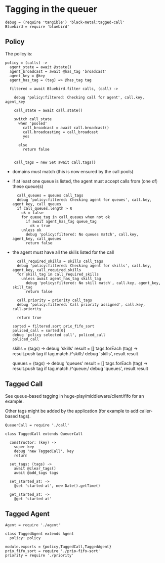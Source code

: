 Tagging in the queuer
=====================

    debug = (require 'tangible') 'black-metal:tagged-call'
    Bluebird = require 'bluebird'

Policy
------

The policy is:

    policy = (calls) ->
      agent_state = await @state()
      agent_broadcast = await @has_tag 'broadcast'
      agent_key = @key
      agent_has_tag = (tag) => @has_tag tag

      filtered = await Bluebird.filter calls, (call) ->

        debug 'policy:filtered: Checking call for agent', call.key, agent_key

        call_state = await call.state()

        switch call_state
          when 'pooled'
            call_broadcast = await call.broadcast()
            call.broadcasting = call_broadcast
            yes

          else
            return false


        call_tags = new Set await call.tags()

- domains must match (this is now ensured by the call pools)

- if at least one queue is listed, the agent must accept calls from (one of) these queue(s)

        call_queues = queues call_tags
        debug 'policy:filtered: Checking agent for queues', call.key, agent_key, call_queues
        if call_queues.length > 0
          ok = false
          for queue_tag in call_queues when not ok
            if await agent_has_tag queue_tag
              ok = true
          unless ok
            debug 'policy:filtered: No queues match', call.key, agent_key, call_queues
            return false

- the agent must have all the skills listed for the call

        call_required_skills = skills call_tags
        debug 'policy:filtered: Checking agent for skills', call.key, agent_key, call_required_skills
        for skill_tag in call_required_skills
          unless await agent_has_tag skill_tag
            debug 'policy:filtered: No skill match', call.key, agent_key, skill_tag
            return false

        call.priority = priority call_tags
        debug 'policy:filtered: Call priority assigned', call.key, call.priority

        return true

      sorted = filtered.sort prio_fifo_sort
      policed_call = sorted[0]
      debug 'policy selected call', policed_call
      policed_call

    skills = (tags) ->
      debug 'skills'
      result = []
      tags.forEach (tag) -> result.push tag if tag.match /^skill:/
      debug 'skills', result
      result

    queues = (tags) ->
      debug 'queues'
      result = []
      tags.forEach (tag) -> result.push tag if tag.match /^queue:/
      debug 'queues', result
      result

Tagged Call
-----------

See queue-based tagging in huge-play/middleware/client/fifo for an example.

Other tags might be added by the application (for example to add caller-based tags).

    QueuerCall = require './call'

    class TaggedCall extends QueuerCall

      constructor: (key) ->
        super key
        debug 'new TaggedCall', key
        return

      set_tags: (tags) ->
        await @clear_tags()
        await @add_tags tags

      set_started_at: ->
        @set 'started-at', new Date().getTime()

      get_started_at: ->
        @get 'started-at'

Tagged Agent
------------

    Agent = require './agent'

    class TaggedAgent extends Agent
      policy: policy

    module.exports = {policy,TaggedCall,TaggedAgent}
    prio_fifo_sort = require './prio-fifo-sort'
    priority = require './priority'
